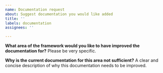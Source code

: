 ```yaml
---
name: Documentation request
about: Suggest documentation you would like added
title: ''
labels: documentation
assignees: ''

---
```


**What area of the framework would you like to have improved the documentation for?**
Please be very specific.

**Why is the current documentation for this area not sufficient?**
A clear and concise description of why this documentation needs to be improved.
